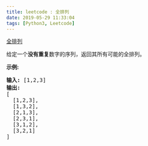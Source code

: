 ```yaml
---
title: leetcode : 全排列
date: 2019-05-29 11:33:04
tags: [Python3, Leetcode]
---
```


[全排列](https://leetcode-cn.com/problems/permutations/)

<p>给定一个<strong>没有重复</strong>数字的序列，返回其所有可能的全排列。</p>

<!-- more -->

<p><strong>示例:</strong></p>

<pre><strong>输入:</strong> [1,2,3]
<strong>输出:</strong>
[
  [1,2,3],
  [1,3,2],
  [2,1,3],
  [2,3,1],
  [3,1,2],
  [3,2,1]
]</pre>
